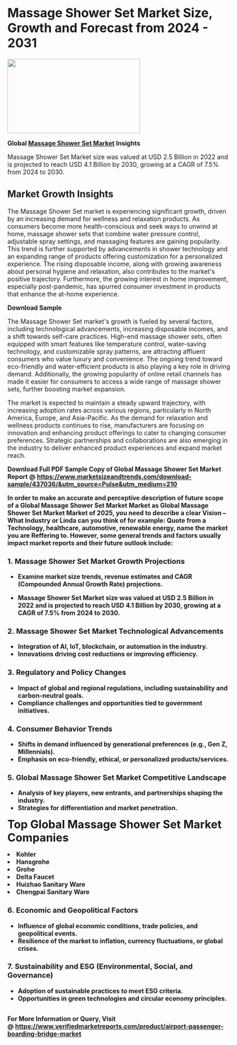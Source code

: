 <H1>Massage Shower Set Market Size, Growth and Forecast from 2024 - 2031</H1><img class="aligncenter size-medium wp-image-584254" src="https://thirdeyenews.in/wp-content/uploads/2024/09/Global-Market-Research-300x168.jpeg" alt="" width="300" height="168" /><p><strong>Global&nbsp;<a href="https://www.marketsizeandtrends.com/download-sample/437036/&amp;utm_source=Pulse&amp;utm_medium=210">Massage Shower Set Market</a> Insights</strong></p><p>Massage Shower Set Market size was valued at USD 2.5 Billion in 2022 and is projected to reach USD 4.1 Billion by 2030, growing at a CAGR of 7.5% from 2024 to 2030.</p><p><h2>Market Growth Insights</h2> <p>The Massage Shower Set market is experiencing significant growth, driven by an increasing demand for wellness and relaxation products. As consumers become more health-conscious and seek ways to unwind at home, massage shower sets that combine water pressure control, adjustable spray settings, and massaging features are gaining popularity. This trend is further supported by advancements in shower technology and an expanding range of products offering customization for a personalized experience. The rising disposable income, along with growing awareness about personal hygiene and relaxation, also contributes to the market's positive trajectory. Furthermore, the growing interest in home improvement, especially post-pandemic, has spurred consumer investment in products that enhance the at-home experience.</p> <p><strong>Download Sample</strong></p> <p>The Massage Shower Set market's growth is fueled by several factors, including technological advancements, increasing disposable incomes, and a shift towards self-care practices. High-end massage shower sets, often equipped with smart features like temperature control, water-saving technology, and customizable spray patterns, are attracting affluent consumers who value luxury and convenience. The ongoing trend toward eco-friendly and water-efficient products is also playing a key role in driving demand. Additionally, the growing popularity of online retail channels has made it easier for consumers to access a wide range of massage shower sets, further boosting market expansion.</p> <p>The market is expected to maintain a steady upward trajectory, with increasing adoption rates across various regions, particularly in North America, Europe, and Asia-Pacific. As the demand for relaxation and wellness products continues to rise, manufacturers are focusing on innovation and enhancing product offerings to cater to changing consumer preferences. Strategic partnerships and collaborations are also emerging in the industry to deliver enhanced product experiences and expand market reach.</p> <p><strong></p><p><span class=""><strong>Download Full PDF Sample Copy of Global Massage Shower Set Market Report</strong> @ <a href="https://www.marketsizeandtrends.com/download-sample/437036/&amp;utm_source=Pulse&amp;utm_medium=210" target="_blank">https://www.marketsizeandtrends.com/download-sample/437036/&amp;utm_source=Pulse&amp;utm_medium=210</a></span></p><p>In order to make an accurate and perceptive description of future scope of a Global&nbsp;Massage Shower Set Market Market as Global&nbsp;Massage Shower Set Market Market of 2025, you need to describe a clear Vision &ndash; What Industry or Linda can you think of for example: Quote from a Technology, healthcare, automotive, renewable energy, name the market you are Reffering to. However, some general trends and factors usually impact market reports and their future outlook include:</p><h3>1.&nbsp;<strong>Massage Shower Set Market Growth Projections</strong></h3><ul><li>Examine market size trends, revenue estimates and CAGR (Compounded Annual Growth Rate) projections.</li><li><p>Massage Shower Set Market size was valued at USD 2.5 Billion in 2022 and is projected to reach USD 4.1 Billion by 2030, growing at a CAGR of 7.5% from 2024 to 2030.</p></li></ul><h3>2.&nbsp;<strong>Massage Shower Set Market Technological Advancements</strong></h3><ul><li>Integration of AI, IoT, blockchain, or automation in the industry.</li><li>Innovations driving cost reductions or improving efficiency.</li></ul><h3>3.&nbsp;<strong>Regulatory and Policy Changes</strong></h3><ul><li>Impact of global and regional regulations, including sustainability and carbon-neutral goals.</li><li>Compliance challenges and opportunities tied to government initiatives.</li></ul><h3>4.&nbsp;<strong>Consumer Behavior Trends</strong></h3><ul><li>Shifts in demand influenced by generational preferences (e.g., Gen Z, Millennials).</li><li>Emphasis on eco-friendly, ethical, or personalized products/services.</li></ul><h3>5.&nbsp;<strong>Global Massage Shower Set Market Competitive Landscape</strong></h3><ul><li>Analysis of key players, new entrants, and partnerships shaping the industry.</li><li>Strategies for differentiation and market penetration.</li></ul><p data-pm-slice="1 1 []"><span style="color: inherit; font-family: inherit; font-size: 25px;">Top Global Massage Shower Set Market Companies</span></p><div class="" data-test-id=""><p><li>Kohler</li><li> Hansgrohe</li><li> Grohe</li><li> Delta Faucet</li><li> Huizhao Sanitary Ware</li><li> Chengpai Sanitary Ware</li></p></div><h3>6.&nbsp;<strong>Economic and Geopolitical Factors</strong></h3><ul><li>Influence of global economic conditions, trade policies, and geopolitical events.</li><li>Resilience of the market to inflation, currency fluctuations, or global crises.</li></ul><h3>7.&nbsp;<strong>Sustainability and ESG (Environmental, Social, and Governance)</strong></h3><ul><li>Adoption of sustainable practices to meet ESG criteria.</li><li>Opportunities in green technologies and circular economy principles.</li></ul><h2><strong style="font-size: 14px;">For More Information or Query, Visit @&nbsp;</strong><a style="background-color: #ffffff; font-size: 14px;" href="https://www.marketsizeandtrends.com/report/massage-shower-set-market/" target="_blank">https://www.verifiedmarketreports.com/product/airport-passenger-boarding-bridge-market</a></h2>
